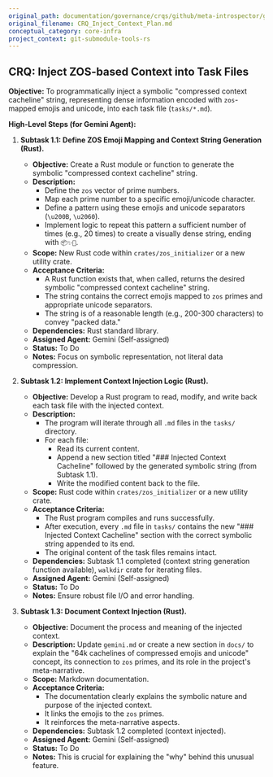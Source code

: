 ```yaml
---
original_path: documentation/governance/crqs/github/meta-introspector/git-submodule-tools-rs/CRQ_Inject_Context_Plan.md
original_filename: CRQ_Inject_Context_Plan.md
conceptual_category: core-infra
project_context: git-submodule-tools-rs
---
```


## CRQ: Inject ZOS-based Context into Task Files

**Objective:** To programmatically inject a symbolic "compressed context cacheline" string, representing dense information encoded with `zos`-mapped emojis and unicode, into each task file (`tasks/*.md`).

**High-Level Steps (for Gemini Agent):**

1.  **Subtask 1.1: Define ZOS Emoji Mapping and Context String Generation (Rust).**
    *   **Objective:** Create a Rust module or function to generate the symbolic "compressed context cacheline" string.
    *   **Description:**
        *   Define the `zos` vector of prime numbers.
        *   Map each prime number to a specific emoji/unicode character.
        *   Define a pattern using these emojis and unicode separators (`\u200B`, `\u2060`).
        *   Implement logic to repeat this pattern a sufficient number of times (e.g., 20 times) to create a visually dense string, ending with `📦✨💾`.
    *   **Scope:** New Rust code within `crates/zos_initializer` or a new utility crate.
    *   **Acceptance Criteria:**
        *   A Rust function exists that, when called, returns the desired symbolic "compressed context cacheline" string.
        *   The string contains the correct emojis mapped to `zos` primes and appropriate unicode separators.
        *   The string is of a reasonable length (e.g., 200-300 characters) to convey "packed data."
    *   **Dependencies:** Rust standard library.
    *   **Assigned Agent:** Gemini (Self-assigned)
    *   **Status:** To Do
    *   **Notes:** Focus on symbolic representation, not literal data compression.

2.  **Subtask 1.2: Implement Context Injection Logic (Rust).**
    *   **Objective:** Develop a Rust program to read, modify, and write back each task file with the injected context.
    *   **Description:**
        *   The program will iterate through all `.md` files in the `tasks/` directory.
        *   For each file:
            *   Read its current content.
            *   Append a new section titled "### Injected Context Cacheline" followed by the generated symbolic string (from Subtask 1.1).
            *   Write the modified content back to the file.
    *   **Scope:** Rust code within `crates/zos_initializer` or a new utility crate.
    *   **Acceptance Criteria:**
        *   The Rust program compiles and runs successfully.
        *   After execution, every `.md` file in `tasks/` contains the new "### Injected Context Cacheline" section with the correct symbolic string appended to its end.
        *   The original content of the task files remains intact.
    *   **Dependencies:** Subtask 1.1 completed (context string generation function available), `walkdir` crate for iterating files.
    *   **Assigned Agent:** Gemini (Self-assigned)
    *   **Status:** To Do
    *   **Notes:** Ensure robust file I/O and error handling.

3.  **Subtask 1.3: Document Context Injection (Rust).**
    *   **Objective:** Document the process and meaning of the injected context.
    *   **Description:** Update `gemini.md` or create a new section in `docs/` to explain the "64k cachelines of compressed emojis and unicode" concept, its connection to `zos` primes, and its role in the project's meta-narrative.
    *   **Scope:** Markdown documentation.
    *   **Acceptance Criteria:**
        *   The documentation clearly explains the symbolic nature and purpose of the injected context.
        *   It links the emojis to the `zos` primes.
        *   It reinforces the meta-narrative aspects.
    *   **Dependencies:** Subtask 1.2 completed (context injected).
    *   **Assigned Agent:** Gemini (Self-assigned)
    *   **Status:** To Do
    *   **Notes:** This is crucial for explaining the "why" behind this unusual feature.
